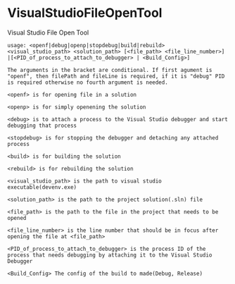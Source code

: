 # VisualStudioFileOpenTool
Visual Studio File Open Tool

	usage: <openf|debug|openp|stopdebug|build|rebuild> <visual_studio_path> <solution_path> [<file_path> <file_line_number>] |[<PID_of_process_to_attach_to_debugger> | <Build_Config>]
	
	The arguments in the bracket are conditional. If first agument is "openf", then filePath and fileLine is required, if it is "debug" PID is required otherwise no fourth argument is needed.
	
	<openf> is for opening file in a solution
	
	<openp> is for simply openening the solution
	
	<debug> is to attach a process to the Visual Studio debugger and start debugging that process
	
	<stopdebug> is for stopping the debugger and detaching any attached process
	
	<build> is for building the solution
	
	<rebuild> is for rebuilding the solution
	
	<visual_studio_path> is the path to visual studio executable(devenv.exe)
	
	<solution_path> is the path to the project solution(.sln) file
	
	<file_path> is the path to the file in the project that needs to be opened
	
	<file_line_number> is the line number that should be in focus after opening the file at <file_path>
	
	<PID_of_process_to_attach_to_debugger> is the process ID of the process that needs debugging by attaching it to the Visual Studio Debugger
	
	<Build_Config> The config of the build to made(Debug, Release)